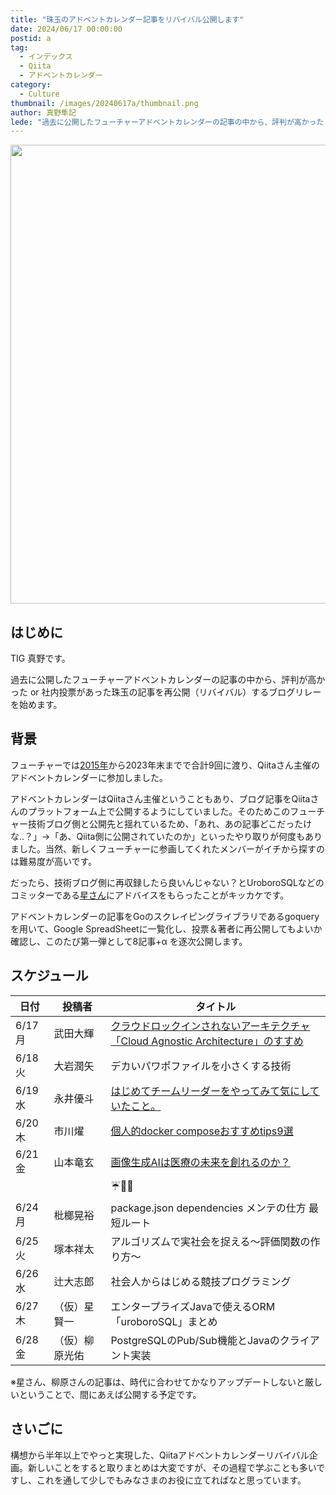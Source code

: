 ```yaml
---
title: "珠玉のアドベントカレンダー記事をリバイバル公開します"
date: 2024/06/17 00:00:00
postid: a
tag:
  - インデックス
  - Qiita
  - アドベントカレンダー
category:
  - Culture
thumbnail: /images/20240617a/thumbnail.png
author: 真野隼記
lede: "過去に公開したフューチャーアドベントカレンダーの記事の中から、評判が高かった or 社内投票があった珠玉の記事を再公開（リバイバル）するブログリレーを始めます。"
---
```


<img src="/images/20240617a/undraw_Innovative_re_rr5i.png" alt="" width="980" height="734">

## はじめに

TIG 真野です。

過去に公開したフューチャーアドベントカレンダーの記事の中から、評判が高かった or 社内投票があった珠玉の記事を再公開（リバイバル）するブログリレーを始めます。

## 背景

フューチャーでは[2015年](https://qiita.com/advent-calendar/2015/future)から2023年末までで合計9回に渡り、Qiitaさん主催のアドベントカレンダーに参加しました。

アドベントカレンダーはQiitaさん主催ということもあり、ブログ記事をQiitaさんのプラットフォーム上で公開するようにしていました。そのためこのフューチャー技術ブログ側と公開先と揺れているため、「あれ、あの記事どこだったけな..？」→「あ、Qiita側に公開されていたのか」といったやり取りが何度もありました。当然、新しくフューチャーに参画してくれたメンバーがイチから探すのは難易度が高いです。

だったら、技術ブログ側に再収録したら良いんじゃない？とUroboroSQLなどのコミッターである[星さん](https://future-architect.github.io/authors/%E6%98%9F%E8%B3%A2%E4%B8%80/)にアドバイスをもらったことがキッカケです。

アドベントカレンダーの記事をGoのスクレイピングライブラリであるgoqueryを用いて、Google SpreadSheetに一覧化し、投票＆著者に再公開してもよいか確認し、このたび第一弾として8記事+α を逐次公開します。

## スケジュール

| 日付 | 投稿者         | タイトル                                                                        |
|------|----------------|---------------------------------------------------------------------------------|
| 6/17 月 | 武田大輝       | [クラウドロックインされないアーキテクチャ「Cloud Agnostic Architecture」のすすめ](/articles/20240617b/) |
| 6/18 火| 大岩潤矢       | デカいパワポファイルを小さくする技術                                            |
| 6/19 水| 永井優斗       | [はじめてチームリーダーをやってみて気にしていたこと。](/articles/20240619a/)                            |
| 6/20 木| 市川燿         | [個人的docker composeおすすめtips9選](/articles/20240620a/)                                             |
| 6/21 金| 山本竜玄       | [画像生成AIは医療の未来を創れるのか？](/articles/20240621a/)                                            |
|   |                |   ☔️🐸🐌                                                                              |
| 6/24 月| 枇榔晃裕       | package.json dependencies メンテの仕方 最短ルート                               |
| 6/25 火| 塚本祥太       | アルゴリズムで実社会を捉える～評価関数の作り方～                                |
| 6/26 水| 辻大志郎       | 社会人からはじめる競技プログラミング                                            |
| 6/27 木| （仮）星賢一   | エンタープライズJavaで使えるORM「uroboroSQL」まとめ                             |
| 6/28 金| （仮）柳原光佑 | PostgreSQLのPub/Sub機能とJavaのクライアント実装                                 |

※星さん、柳原さんの記事は、時代に合わせてかなりアップデートしないと厳しいということで、間にあえば公開する予定です。


## さいごに

構想から半年以上でやっと実現した、Qiitaアドベントカレンダーリバイバル企画。新しいことをすると取りまとめは大変ですが、その過程で学ぶことも多いですし、これを通して少しでもみなさまのお役に立てればなと思っています。

